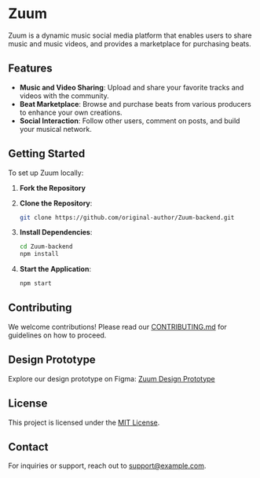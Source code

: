 # Zuum

Zuum is a dynamic music social media platform that enables users to share music and music videos, and provides a marketplace for purchasing beats.

## Features

- **Music and Video Sharing**: Upload and share your favorite tracks and videos with the community.
- **Beat Marketplace**: Browse and purchase beats from various producers to enhance your own creations.
- **Social Interaction**: Follow other users, comment on posts, and build your musical network.

## Getting Started

To set up Zuum locally:

1. **Fork the Repository**
 
2. **Clone the Repository**:
   ```bash
   git clone https://github.com/original-author/Zuum-backend.git
   ```
3. **Install Dependencies**:
   ```bash
   cd Zuum-backend
   npm install
   ```
4. **Start the Application**:
   ```bash
   npm start
   ```

## Contributing

We welcome contributions! Please read our [CONTRIBUTING.md](https://github.com/Myles181/Zuum-backend/blob/main/CONTRIBUTION.md) for guidelines on how to proceed.

## Design Prototype

Explore our design prototype on Figma:
[Zuum Design Prototype](https://www.figma.com/proto/hMIck8al1FM0FFZXABTZKK/Zuum-Design?node-id=425-124&p=f&t=7e1XJpNLIAbOzRgK-0&scaling=scale-down&content-scaling=responsive&page-id=0%3A1)

## License

This project is licensed under the [MIT License](link_to_license).

## Contact

For inquiries or support, reach out to [support@example.com](mailto:cyrile450@gmail.com).

